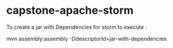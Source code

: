 # capstone-apache-storm

To create a jar with Dependencies for storm to execute :

mvn assembly:assembly -DdescriptorId=jar-with-dependencies
